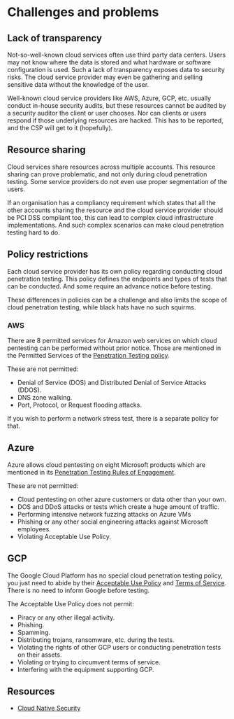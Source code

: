 # Challenges and problems

## Lack of transparency

Not-so-well-known cloud services often use third party data centers. Users may not know where the data is stored and what hardware or software configuration is used. Such a lack of transparency exposes data to security risks. The cloud service provider may even be gathering and selling sensitive data without the knowledge of the user. 

Well-known cloud service providers like AWS, Azure, GCP, etc. usually conduct in-house security audits, but these resources cannot be audited by a security auditor the client or user chooses. Nor can clients or users respond if those underlying resources are hacked. This has to be reported, and the CSP will get to it (hopefully).

## Resource sharing

Cloud services share resources across multiple accounts. This resource sharing can prove problematic, and not only during cloud penetration testing. Some service providers do not even use proper segmentation of the users. 

If an organisation has a compliancy requirement which states that all the other accounts sharing the resource and the cloud service provider should be PCI DSS compliant too, this can lead to complex cloud infrastructure implementations. And such complex scenarios can make cloud penetration testing hard to do.

## Policy restrictions

Each cloud service provider has its own policy regarding conducting cloud penetration testing. This policy defines the endpoints and types of tests that can be conducted. And some require an advance notice before testing. 

These differences in policies can be a challenge and also limits the scope of cloud penetration testing, while black hats have no such squirms.

### AWS

There are 8 permitted services for Amazon web services on which cloud pentesting can be performed without prior notice. Those are mentioned in the Permitted Services of the [Penetration Testing policy](https://aws.amazon.com/security/penetration-testing/). 

These are not permitted:

* Denial of Service (DOS) and Distributed Denial of Service Attacks (DDOS).
* DNS zone walking.
* Port, Protocol, or Request flooding attacks.

If you wish to perform a network stress test, there is a separate policy for that.

## Azure

Azure allows cloud pentesting on eight Microsoft products which are mentioned in its [Penetration Testing Rules of Engagement](https://www.microsoft.com/en-us/msrc/pentest-rules-of-engagement). 

These are not permitted:

* Cloud pentesting on other azure customers or data other than your own.
* DOS and DDoS attacks or tests which create a huge amount of traffic.
* Performing intensive network fuzzing attacks on Azure VMs
* Phishing or any other social engineering attacks against Microsoft employees.
* Violating Acceptable Use Policy.

## GCP

The Google Cloud Platform has no special cloud penetration testing policy, you just need to abide by their [Acceptable Use Policy](https://cloud.google.com/terms/aup) and [Terms of Service](https://cloud.google.com/terms/). There is no need to inform Google before testing. 

The Acceptable Use Policy does not permit:

* Piracy or any other illegal activity.
* Phishing.
* Spamming.
* Distributing trojans, ransomware, etc. during the tests.
* Violating the rights of other GCP users or conducting penetration tests on their assets.
* Violating or trying to circumvent terms of service.
* Interfering with the equipment supporting GCP.

## Resources

* [Cloud Native Security](https://www.fugue.co/cloud-security)